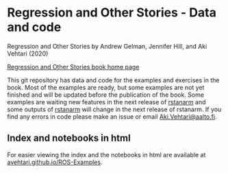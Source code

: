# Regression and Other Stories - Data and code

Regression and Other Stories by Andrew Gelman, Jennifer Hill, and Aki Vehtari (2020)

[Regression and Other Stories book home page](http://www.stat.columbia.edu/~gelman/regression/)

This git repository has data and code for the examples and exercises in the book. Most of the examples are ready, but some examples are not yet finished and will be updated before the publication of the book. Some examples are waiting new features in the next release of [rstanarm](https://cran.r-project.org/web/packages/rstanarm/) and some outputs of [rstanarm](https://cran.r-project.org/web/packages/rstanarm/) will change in the next release of rstanarm. If you find any errors in code please make an issue or email [Aki.Vehtari@aalto.fi](mailto:Aki.Vehtari@aalto.fi).

## Index and notebooks in html

For easier viewing the index and the notebooks in html are available at [avehtari.github.io/ROS-Examples](https://avehtari.github.io/ROS-Examples/).

